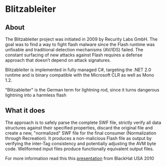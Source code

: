 Blitzableiter
=============

About
-----

The Blitzableiter project was initiated in 2009 by Recurity Labs GmbH. The goal was to find a way to fight flash malware since the Flash runtime was unfixable and traditional detection mechanisms (AV/IDS) failed. The constant surfacing of new attacks against Flash requires a defense approach that doesn’t depend on attack signatures.

Blitzableiter is implemented in fully managed C#, targeting the .NET 2.0 runtime and is
binary compatible with the Microsoft CLR as well as Mono 1.2.

"Blitzableiter" is the German term for lightning rod, since it turns dangerous
lightning into a harmless flash


What it does
------------

The approach is to safely parse the complete SWF file, strictly verify all data structures against their specified properties, discard the original file and create a new, "normalized" SWF file for the final consumer (Normalization through Recreation).
It produces a non-malicious Flash file as output by verifying the inter-Tag consistency and potentially adjusting the AVM byte code.
Wellformed input files produce functionally equivalent output files.

For more information read this this [presentation](http://www.recurity-labs.com/content/pub/FX_Blitzableiter_BHUSA2010.pdf "PDF") from BlackHat USA 2010